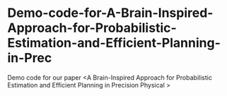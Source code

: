# Demo-code-for-A-Brain-Inspired-Approach-for-Probabilistic-Estimation-and-Efficient-Planning-in-Prec
Demo code for our paper &lt;A Brain-Inspired Approach for Probabilistic Estimation and Efficient Planning in Precision Physical >
